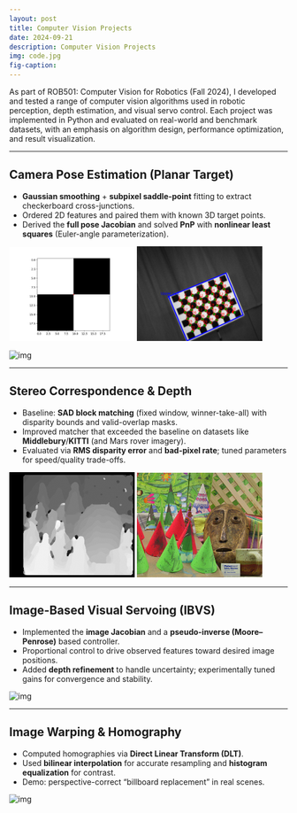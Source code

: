 ```yaml
---
layout: post
title: Computer Vision Projects
date: 2024-09-21
description: Computer Vision Projects
img: code.jpg
fig-caption: 
---
```


As part of ROB501: Computer Vision for Robotics (Fall 2024), I developed and tested a range of computer vision algorithms used in robotic perception, depth estimation, and visual servo control. Each project was implemented in Python and evaluated on real-world and benchmark datasets, with an emphasis on algorithm design, performance optimization, and result visualization.

---

## Camera Pose Estimation (Planar Target)
- **Gaussian smoothing** + **subpixel saddle-point** fitting to extract checkerboard cross-junctions.  
- Ordered 2D features and paired them with known 3D target points.  
- Derived the **full pose Jacobian** and solved **PnP** with **nonlinear least squares** (Euler-angle parameterization).

<p float="left">
  <img src="/assets/img/rob501-ass2-part1.png" width="45%" />
  <img src="/assets/img/rob501-ass2-part2.png" width="45%" />
</p>

![img]({{site.baseurl}}/assets/img/rob501-ass2-part4.jpg)

---

## Stereo Correspondence & Depth
- Baseline: **SAD block matching** (fixed window, winner-take-all) with disparity bounds and valid-overlap masks.  
- Improved matcher that exceeded the baseline on datasets like **Middlebury**/**KITTI** (and Mars rover imagery).  
- Evaluated via **RMS disparity error** and **bad-pixel rate**; tuned parameters for speed/quality trade-offs.

<p float="left">
  <img src="/assets/img/rob501-ass3.png" width="45%" />
  <img src="/assets/img/cones.png" width="45%" />
</p>

---

## Image-Based Visual Servoing (IBVS)
- Implemented the **image Jacobian** and a **pseudo-inverse (Moore–Penrose)** based controller.  
- Proportional control to drive observed features toward desired image positions.  
- Added **depth refinement** to handle uncertainty; experimentally tuned gains for convergence and stability.

![img]({{site.baseurl}}/assets/img/rob501-ass4-demo.gif)

---

## Image Warping & Homography
- Computed homographies via **Direct Linear Transform (DLT)**.  
- Used **bilinear interpolation** for accurate resampling and **histogram equalization** for contrast.  
- Demo: perspective-correct “billboard replacement” in real scenes.

![img]({{site.baseurl}}/assets/img/billboard-hack.png)
